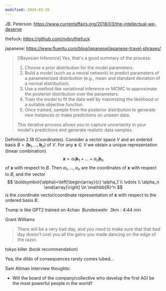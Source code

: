 ```yaml
---
modified: 2024-03-25
---
```

JB. Peterson: https://www.currentaffairs.org/2018/03/the-intellectual-we-deserve



thefuck: https://github.com/nvbn/thefuck

japanese: 
https://www.fluentu.com/blog/japanese/japanese-travel-phrases/

>[!Bayesian Inference]
>Yes, that's a good summary of the process:
> 1. Choose a prior distribution for the model parameters.
> 2. Build a model (such as a neural network) to predict parameters of a parameterized distribution (e.g., mean and standard deviation of a normal distribution).
> 3. Use a method like variational inference or MCMC to approximate the posterior distribution over the parameters.
> 4. Train the model to fit the data well by maximizing the likelihood or a suitable objective function.
> 5. Once trained, sample from the posterior distribution to generate new instances or make predictions on unseen data.
> 
> This iterative process allows you to capture uncertainty in your model's predictions and generate realistic data samples.


Definition 2.18 (Coordinates). Consider a vector space $V$ and an ordered basis $B=\left(\boldsymbol{b}_1, \ldots, \boldsymbol{b}_n\right)$ of $V$. For any $\boldsymbol{x} \in V$ we obtain a unique representation (linear combination)
$$
\boldsymbol{x}=\alpha_1 \boldsymbol{b}_1+\ldots+\alpha_n \boldsymbol{b}_n
$$
of $\boldsymbol{x}$ with respect to $B$. Then $\alpha_1, \ldots, \alpha_n$ are the coordinates of $\boldsymbol{x}$ with respect to $B$, and the vector
$$
\boldsymbol{\alpha}=\left[\begin{array}{c}
\alpha_1 \\
\vdots \\
\alpha_n
\end{array}\right] \in \mathbb{R}^n
$$
is the coordinate vector/coordinate representation of $\boldsymbol{x}$ with respect to the ordered basis $B$.

Trump is like GPT2 trained on 4chan 
Bundeswehr 
3km : 4:44 min 

Grant Williams 
> There will be a very bad day, and you need to make sure that that bad day doesn’t cost you all the gains you made dancing on the edge of the razor. 

tokyo killer (book recommendation)

Yea, the dildo of consequences rarely comes lubed...

Sam Altman Interview thoughts: 
- Will the board of the company/collective who develop the first AGI be the most powerful people in the world? 